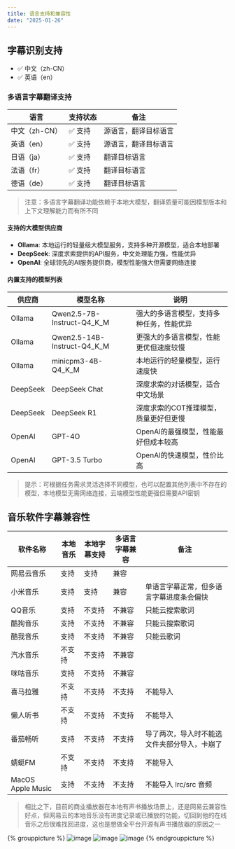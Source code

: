```yaml
---
title: 语言支持和兼容性
date: "2025-01-26"
---
```


## 字幕识别支持
- ✅ 中文（zh-CN）
- ✅ 英语（en）

### 多语言字幕翻译支持

| 语言 | 支持状态 | 备注 |
|------|----------|------|
| 中文（zh-CN） | ✅ 支持 | 源语言，翻译目标语言 |
| 英语（en） | ✅ 支持 | 源语言，翻译目标语言 |
| 日语（ja） | ✅ 支持 | 翻译目标语言 |
| 法语（fr） | ✅ 支持 | 翻译目标语言 |
| 德语（de） | ✅ 支持 | 翻译目标语言 |

> 注意：多语言字幕翻译功能依赖于本地大模型，翻译质量可能因模型版本和上下文理解能力而有所不同

#### 支持的大模型供应商
- **Ollama**: 本地运行的轻量级大模型服务，支持多种开源模型，适合本地部署
- **DeepSeek**: 深度求索提供的API服务，中文处理能力强，性能优异
- **OpenAI**: 全球领先的AI服务提供商，模型性能强大但需要网络连接

#### 内置支持的模型列表
| 供应商 | 模型名称 | 说明 |
|--------|----------|------|
| Ollama | Qwen2.5-7B-Instruct-Q4_K_M | 强大的多语言模型，支持多种任务，性能优异 |
| Ollama | Qwen2.5-14B-Instruct-Q4_K_M | 更强大的多语言模型，性能更优但速度较慢 |
| Ollama | minicpm3-4B-Q4_K_M | 本地运行的轻量模型，运行速度快 |
| DeepSeek | DeepSeek Chat | 深度求索的对话模型，适合中文场景 |
| DeepSeek | DeepSeek R1 | 深度求索的COT推理模型，质量更好但更慢 |
| OpenAI | GPT-4O | OpenAI的最强模型，性能最好但成本较高 |
| OpenAI | GPT-3.5 Turbo | OpenAI的快速模型，性价比高 |

> 提示：可根据任务需求灵活选择不同模型，也可以配置其他列表中不存在的模型，本地模型无需网络连接，云端模型性能更强但需要API密钥

## 音乐软件字幕兼容性
| 软件名称 | 本地音乐 | 本地字幕支持 | 多语言字幕兼容 | 备注 |
|----------|----------|--------------|----------------|------|
| 网易云音乐 | 支持 | 支持 | 兼容 | |
| 小米音乐 | 支持 | 支持 | 兼容 | 单语言字幕正常，但多语言字幕进度条会偏快 |
| QQ音乐 | 支持 | 不支持 | 不兼容 | 只能云搜索歌词 |
| 酷狗音乐 | 支持 | 不支持 | 不兼容 | 只能云搜索歌词 |
| 酷我音乐 | 支持 | 不支持 | 不兼容 | 只能云歌词 |
| 汽水音乐 | 不支持 | 不支持 | 不兼容 | |
| 咪咕音乐 | 支持 | 不支持 | 不兼容 | |
| 喜马拉雅 | 不支持 | 不支持 | 不支持 | 不能导入 |
| 懒人听书 | 不支持 | 不支持 | 不支持 | 不能导入 |
| 番茄畅听 | 支持 | 不支持 | 不支持 | 导了两次，导入时不能选文件夹部分导入，卡崩了 |
| 蜻蜓FM | 不支持 | 不支持 | 不支持 | 不能导入 |
| MacOS Apple Music | 支持 | 不支持 | 不支持 | 不能导入 lrc/src 音频 |

> 相比之下，目前的商业播放器在本地有声书播放场景上，还是网易云兼容性好点，但网易云的本地音乐没有进度记录或已播放的功能，切回到他的在线音乐之后很难找回进度，这也是想做全平台开源有声书播放器的原因之一

{% grouppicture %}
![image](/images/163-title-generated.png)
![image](/images/163-sub.png)
![image](/images/163-sub-multilang.png)
{% endgrouppicture %}
